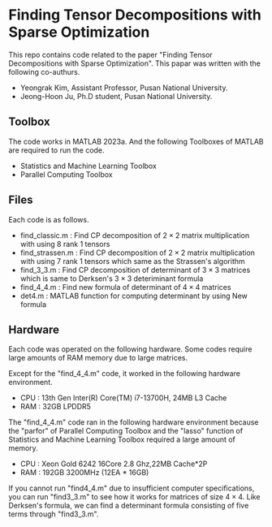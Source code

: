 # Finding Tensor Decompositions with Sparse Optimization
This repo contains code related to the paper "Finding Tensor Decompositions with Sparse Optimization".
This papar was written with the following co-authurs.
- Yeongrak Kim, Assistant Professor, Pusan National University.
- Jeong-Hoon Ju, Ph.D student, Pusan National University.


## Toolbox
The code works in MATLAB 2023a. And the following Toolboxes of MATLAB are required to run the code.

- Statistics and Machine Learning Toolbox
- Parallel Computing Toolbox

## Files
Each code is as follows.

- find_classic.m : Find CP decomposition of $2\times 2$ matrix multiplication with using $8$ rank 1 tensors
- find_strassen.m : Find CP decomposition of $2\times 2$ matrix multiplication with using $7$ rank 1 tensors which same as the Strassen's algorithm
- find_3_3.m : Find CP decomposition of determinant of $3\times 3$ matrices which is same to Derksen's $3\times 3$ deteriminant formula
- find_4_4.m : Find new formula of determinant of $4\times 4$ matrices
- det4.m : MATLAB function for computing determinant by using New formula

## Hardware
Each code was operated on the following hardware. Some codes require large amounts of RAM memory due to large matrices.

Except for the "find_4_4.m" code, it worked in the following hardware environment.
- CPU : 13th Gen Inter(R) Core(TM) i7-13700H, 24MB L3 Cache
- RAM : 32GB LPDDR5

The "find_4_4.m" code ran in the following hardware environment because the "parfor" of Parallel Computing Toolbox and the "lasso" function of Statistics and Machine Learning Toolbox required a large amount of memory.
- CPU : Xeon Gold 6242 16Core 2.8 Ghz,22MB Cache*2P
- RAM : 192GB 3200MHz (12EA * 16GB)

If you cannot run "find4_4.m" due to insufficient computer specifications, you can run "find3_3.m" to see how it works for matrices of size $4\times 4$.
Like Derksen's formula, we can find a determinant formula consisting of five terms through "find3_3.m".
